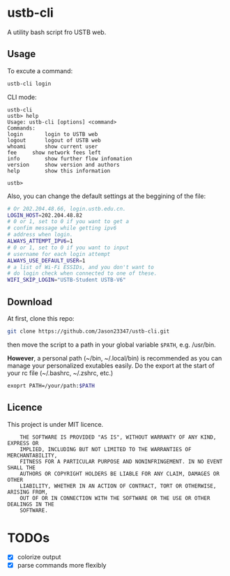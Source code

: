 # ustb-cli
A utility bash script fro USTB web.

## Usage
To excute a command:
```bash
ustb-cli login
```

CLI mode:
```
ustb-cli
ustb> help
Usage: ustb-cli [options] <command>
Commands:
login		login to USTB web
logout		logout of USTB web
whoami		show current user
fee		show network fees left
info		show further flow infomation
version		show version and authors
help		show this information

ustb>
```

Also, you can change the default settings at the beggining of the file:
```bash
# Or 202.204.48.66, login.ustb.edu.cn.
LOGIN_HOST=202.204.48.82
# 0 or 1, set to 0 if you want to get a
# confim message while getting ipv6
# address when login.
ALWAYS_ATTEMPT_IPV6=1
# 0 or 1, set to 0 if you want to input
# username for each login attempt
ALWAYS_USE_DEFAULT_USER=1
# a list of Wi-Fi ESSIDs, and you don't want to
# do login check when connected to one of these.
WIFI_SKIP_LOGIN="USTB-Student USTB-V6"
```

## Download
At first, clone this repo:
```bash
git clone https://github.com/Jason23347/ustb-cli.git
```
then move the script to a path in your global variable `$PATH`, e.g. /usr/bin.

**However**, a personal path (~/bin, ~/.local/bin) is recommended as you can manage your personalized exutables easily. Do the export at the start of your rc file (~/.bashrc, ~/.zshrc, etc.)
```bash
exoprt PATH=/your/path:$PATH
```

## Licence
This project is under MIT licence.

        THE SOFTWARE IS PROVIDED "AS IS", WITHOUT WARRANTY OF ANY KIND, EXPRESS OR
        IMPLIED, INCLUDING BUT NOT LIMITED TO THE WARRANTIES OF MERCHANTABILITY,
        FITNESS FOR A PARTICULAR PURPOSE AND NONINFRINGEMENT. IN NO EVENT SHALL THE
        AUTHORS OR COPYRIGHT HOLDERS BE LIABLE FOR ANY CLAIM, DAMAGES OR OTHER
        LIABILITY, WHETHER IN AN ACTION OF CONTRACT, TORT OR OTHERWISE, ARISING FROM,
        OUT OF OR IN CONNECTION WITH THE SOFTWARE OR THE USE OR OTHER DEALINGS IN THE
        SOFTWARE.

# TODOs

- [x] colorize output
- [x] parse commands more flexibly